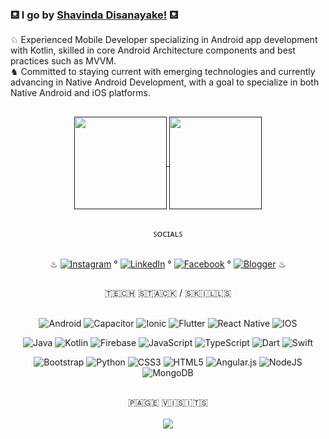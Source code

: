 ### ⛾ I go by [Shavinda Disanayake!](https://linkedin.com/in/rshavinda) ⛾
<!--
**dizzcode/dizzcode** is a ✨ _special_ ✨ repository because its `README.md` (this file) appears on your GitHub profile.-->

♘ Experienced Mobile Developer specializing in Android app development with Kotlin, skilled in core Android Architecture components and best practices such as MVVM.  
♞ Committed to staying current with emerging technologies and currently advancing in Native Android Development, with a goal to specialize in both Native Android and iOS platforms.

##

<div align="center">

 <a href="">
    <img height="148em" align="center" src="https://github-readme-stats.anuraghazra1.vercel.app/api/top-langs/?username=dizzcode&hide=Batchfile&layout=compact&theme=nord"/>
  </a>
  <!--Stats-->
  <a href="">
    <img height="148em" align="center" src="https://github-readme-stats.anuraghazra1.vercel.app/api?username=dizzcode&show_icons=true&line_height=27&theme=nord"/>
  </a>
  
   <!--stats-->
  <!-- ![](https://github-readme-streak-stats.herokuapp.com/?user=dizzcode&show_icons=true&line_height=27&theme=dracula&hide_border=false)<br/> -->
 ##
</div>

<div align="center">

ꜱᴏᴄɪᴀʟꜱ  <br/> <br/> 

♨ 
[![Instagram](https://img.shields.io/static/v1?message=Instagram&logo=Instagram&labelColor=black&color=black&logoColor=white&label=%20)](https://instagram.com/shavinda_diz) ° 
[![LinkedIn](https://img.shields.io/static/v1?message=LinkedIn&logo=linkedin&labelColor=black&color=black&logoColor=white&label=%20)](https://linkedin.com/in/rshavinda) °
[![Facebook](https://img.shields.io/static/v1?message=Facebook&logo=facebook&labelColor=black&color=black&logoColor=white&label=%20)](https://twitter.com/rshavinda) ° 
[![Blogger](https://img.shields.io/static/v1?message=Blogger&logo=blogger&labelColor=black&color=black&logoColor=white&label=%20)](https://twitter.com/rshavinda)
 ♨
 </div>
 
  ##

<div align="center">

🇹​🇪​🇨​🇭​ 🇸​🇹​🇦​🇨​🇰 ​/ 🇸​🇰​🇮​🇱​🇱​🇸​ <br/> <br/> 

![Android](https://img.shields.io/badge/Android-3DDC84?style=for-the-badge&logo=android&logoColor=white)
![Capacitor](https://img.shields.io/badge/Capacitor-119EFF?style=for-the-badge&logo=Capacitor&logoColor=white)
![Ionic](https://img.shields.io/badge/Ionic-3880FF?style=for-the-badge&logo=ionic&logoColor=white)
![Flutter](https://img.shields.io/badge/Flutter-02569B?style=for-the-badge&logo=flutter&logoColor=white)
![React Native](https://img.shields.io/badge/React_Native-20232A?style=for-the-badge&logo=react&logoColor=61DAFB)
![IOS](https://img.shields.io/badge/iOS-000000?style=for-the-badge&logo=ios&logoColor=white)

![Java](https://img.shields.io/badge/Java-ED8B00?style=for-the-badge&logo=openjdk&logoColor=white)
![Kotlin](https://img.shields.io/badge/Kotlin-0095D5?&style=for-the-badge&logo=kotlin&logoColor=white)
![Firebase](https://img.shields.io/badge/firebase-%23039BE5.svg?style=for-the-badge&logo=firebase)
![JavaScript](https://img.shields.io/badge/JavaScript-F7DF1E?style=for-the-badge&logo=javascript&logoColor=black)
![TypeScript](https://img.shields.io/badge/typescript-%23007ACC.svg?style=for-the-badge&logo=typescript&logoColor=white)
![Dart](https://img.shields.io/badge/Dart-0175C2?style=for-the-badge&logo=dart&logoColor=white)
![Swift](https://img.shields.io/badge/Swift-FA7343?style=for-the-badge&logo=swift&logoColor=white)

![Bootstrap](https://img.shields.io/badge/bootstrap-%23563D7C.svg?style=for-the-badge&logo=bootstrap&logoColor=white) 
![Python](https://img.shields.io/badge/Python-3776AB?style=for-the-badge&logo=python&logoColor=white)
![CSS3](https://img.shields.io/badge/css3-%231572B6.svg?style=for-the-badge&logo=css3&logoColor=white)
![HTML5](https://img.shields.io/badge/html5-%23E34F26.svg?style=for-the-badge&logo=html5&logoColor=white) 
![Angular.js](https://img.shields.io/badge/Angular-DD0031?style=for-the-badge&logo=angular&logoColor=white) 
![NodeJS](https://img.shields.io/badge/node.js-6DA55F?style=for-the-badge&logo=node.js&logoColor=white) 
![MongoDB](https://img.shields.io/badge/MongoDB-4EA94B?style=for-the-badge&logo=mongodb&logoColor=white) 


</div>

##

<!-- ![](https://github-profile-trophy.vercel.app/?username=dizzcode&theme=oldie&no-frame=false&no-bg=true&margin-w=4) -->
<div align="center"> 
🇵​🇦​🇬​🇪​ 🇻​🇮​🇸​🇮​🇹​🇸​  <br/> <br/> 
<img align="center" src="https://profile-counter.glitch.me/{dizzcode}/count.svg"/>
</div>

 ##
